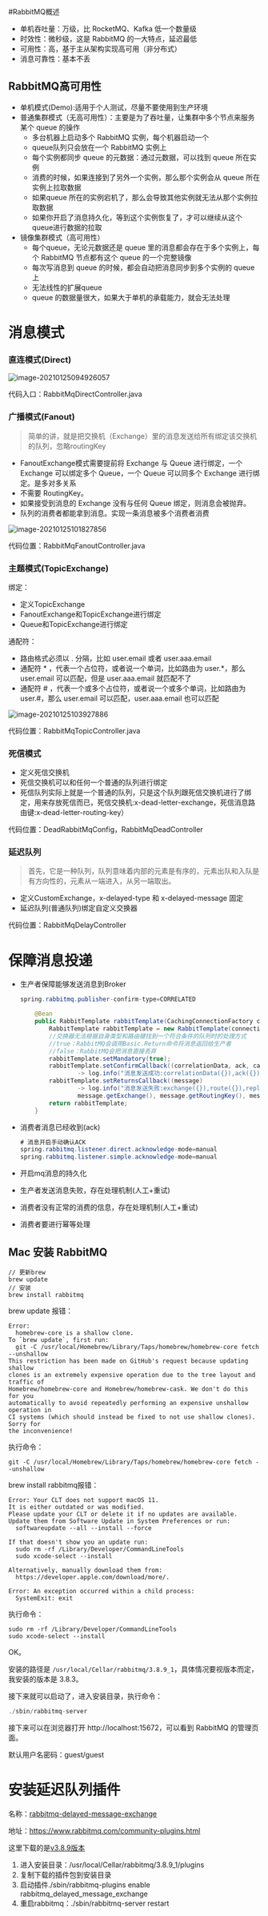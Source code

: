 #RabbitMQ概述

- 单机吞吐量：万级，比 RocketMQ、Kafka 低一个数量级
- 时效性：微秒级，这是 RabbitMQ 的一大特点，延迟最低
- 可用性：高，基于主从架构实现高可用（非分布式）
- 消息可靠性：基本不丢

## RabbitMQ高可用性

- 单机模式(Demo):适用于个人测试，尽量不要使用到生产环境
- 普通集群模式（无高可用性）：主要是为了吞吐量，让集群中多个节点来服务某个 queue 的操作
  - 多台机器上启动多个 RabbitMQ 实例，每个机器启动一个
  - queue队列只会放在一个 RabbitMQ 实例上
  - 每个实例都同步 queue 的元数据：通过元数据，可以找到 queue 所在实例
  - 消费的时候，如果连接到了另外一个实例，那么那个实例会从 queue 所在实例上拉取数据
  - 如果queue 所在的实例宕机了，那么会导致其他实例就无法从那个实例拉取数据
  - 如果你开启了消息持久化，等到这个实例恢复了，才可以继续从这个 queue进行数据的拉取
- 镜像集群模式（高可用性）
  - 每个queue，无论元数据还是 queue 里的消息都会存在于多个实例上，每个 RabbitMQ 节点都有这个 queue 的一个完整镜像
  - 每次写消息到 queue 的时候，都会自动把消息同步到多个实例的 queue 上
  - 无法线性的扩展queue
  - queue 的数据量很大，如果大于单机的承载能力，就会无法处理

# 消息模式

### 直连模式(Direct)

![image-20210125094926057](assets/image-20210125094926057.png)

代码入口：RabbitMqDirectController.java

### 广播模式(Fanout)

> 简单的讲，就是把交换机（Exchange）里的消息发送给所有绑定该交换机的队列，忽略routingKey

- FanoutExchange模式需要提前将 Exchange 与 Queue 进行绑定，一个 Exchange 可以绑定多个 Queue，一个 Queue 可以同多个 Exchange 进行绑定。是多对多关系
- 不需要 RoutingKey。
- 如果接受到消息的 Exchange 没有与任何 Queue 绑定，则消息会被抛弃。
- 队列的消费者都能拿到消息。实现一条消息被多个消费者消费

![image-20210125101827856](assets/image-20210125101827856.png)

 代码位置：RabbitMqFanoutController.java

### 主题模式(TopicExchange)

绑定：

- 定义TopicExchange
- FanoutExchange和TopicExchange进行绑定
- Queue和TopicExchange进行绑定

通配符：

- 路由格式必须以 . 分隔，比如 user.email 或者 user.aaa.email
- 通配符 * ，代表一个占位符，或者说一个单词，比如路由为 user.*，那么 user.email 可以匹配，但是 user.aaa.email 就匹配不了
- 通配符 # ，代表一个或多个占位符，或者说一个或多个单词，比如路由为 user.#，那么 user.email 可以匹配，user.aaa.email 也可以匹配

![image-20210125103927886](assets/image-20210125103927886.png)

代码位置：RabbitMqTopicController.java

### 死信模式

- 定义死信交换机
- 死信交换机可以和任何一个普通的队列进行绑定
- 死信队列实际上就是一个普通的队列，只是这个队列跟死信交换机进行了绑定，用来存放死信而已，死信交换机:x-dead-letter-exchange，死信消息路由键:x-dead-letter-routing-key）

代码位置：DeadRabbitMqConfig，RabbitMqDeadController

### 延迟队列

> 首先，它是一种队列，队列意味着内部的元素是有序的，元素出队和入队是有方向性的，元素从一端进入，从另一端取出。

- 定义CustomExchange，x-delayed-type 和 x-delayed-message 固定
- 延迟队列(普通队列)绑定自定义交换器

代码位置：RabbitMqDelayController

# 保障消息投递

- 生产者保障能够发送消息到Broker

  ```java
  spring.rabbitmq.publisher-confirm-type=CORRELATED
  ```

  ```java
      @Bean
      public RabbitTemplate rabbitTemplate(CachingConnectionFactory connectionFactory) {
          RabbitTemplate rabbitTemplate = new RabbitTemplate(connectionFactory);
          //交换器无法根据自身类型和路由键找到一个符合条件的队列时的处理方式
          //true：RabbitMQ会调用Basic.Return命令将消息返回给生产者
          //false：RabbitMQ会把消息直接丢弃
          rabbitTemplate.setMandatory(true);
          rabbitTemplate.setConfirmCallback((correlationData, ack, cause)
                  -> log.info("消息发送成功:correlationData({}),ack({}),cause({})", correlationData, ack, cause));
          rabbitTemplate.setReturnsCallback((message)
                  -> log.info("消息发送失败:exchange({}),route({}),replyCode({}),replyText({}),message:{}",
                  message.getExchange(), message.getRoutingKey(), message.getReplyCode(), message.getReplyText(), message.getMessage()));
          return rabbitTemplate;
      }
  ```

- 消费者消息已经收到(ack)

  ```java
  # 消息开启手动确认ACK
  spring.rabbitmq.listener.direct.acknowledge-mode=manual
  spring.rabbitmq.listener.simple.acknowledge-mode=manual
  ```

- 开启mq消息的持久化

- 生产者发送消息失败，存在处理机制(人工+重试)

- 消费者没有正常的消费的信息，存在处理机制(人工+重试)

- 消费者要进行幂等处理

## Mac 安装 RabbitMQ

```
// 更新brew
brew update
// 安装
brew install rabbitmq
```

brew update 报错：

```
Error:
  homebrew-core is a shallow clone.
To `brew update`, first run:
  git -C /usr/local/Homebrew/Library/Taps/homebrew/homebrew-core fetch --unshallow
This restriction has been made on GitHub's request because updating shallow
clones is an extremely expensive operation due to the tree layout and traffic of
Homebrew/homebrew-core and Homebrew/homebrew-cask. We don't do this for you
automatically to avoid repeatedly performing an expensive unshallow operation in
CI systems (which should instead be fixed to not use shallow clones). Sorry for
the inconvenience!
```

执行命令：

```
git -C /usr/local/Homebrew/Library/Taps/homebrew/homebrew-core fetch --unshallow
```

brew install rabbitmq报错：

```
Error: Your CLT does not support macOS 11.
It is either outdated or was modified.
Please update your CLT or delete it if no updates are available.
Update them from Software Update in System Preferences or run:
  softwareupdate --all --install --force

If that doesn't show you an update run:
  sudo rm -rf /Library/Developer/CommandLineTools
  sudo xcode-select --install

Alternatively, manually download them from:
  https://developer.apple.com/download/more/.

Error: An exception occurred within a child process:
  SystemExit: exit
```

执行命令：

```
sudo rm -rf /Library/Developer/CommandLineTools
sudo xcode-select --install
```

OK。

安装的路径是 `/usr/local/Cellar/rabbitmq/3.8.9_1`，具体情况要视版本而定，我安装的版本是 3.8.3。

接下来就可以启动了，进入安装目录，执行命令：

```js
./sbin/rabbitmq-server
```

接下来可以在浏览器打开 http://localhost:15672，可以看到 RabbitMQ 的管理页面。

默认用户名密码：guest/guest

# 安装延迟队列插件

名称：[rabbitmq-delayed-message-exchange](https://github.com/rabbitmq/rabbitmq-delayed-message-exchange)

地址：https://www.rabbitmq.com/community-plugins.html

这里下载的是[v3.8.9版本](https://github.com/rabbitmq/rabbitmq-delayed-message-exchange/releases/tag/3.8.9)

1. 进入安装目录：/usr/local/Cellar/rabbitmq/3.8.9_1/plugins
2. 复制下载的插件包到安装目录
3. 启动插件./sbin/rabbitmq-plugins enable rabbitmq_delayed_message_exchange
4. 重启rabbitmq：./sbin/rabbitmq-server restart

